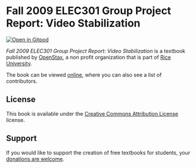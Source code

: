 # Fall 2009 ELEC301 Group Project Report: Video Stabilization

[![Open in Gitpod](https://gitpod.io/button/open-in-gitpod.svg)](https://gitpod.io/from-referrer/)

_Fall 2009 ELEC301 Group Project Report: Video Stabilization_ is a textbook published by [OpenStax](https://openstax.org/), a non profit organization that is part of [Rice University](https://www.rice.edu/).

The book can be viewed [online](https://github.com/cnx-user-books/cnxbook-fall-2009-elec301-group-project-report-video-stabilization/releases/latest), where you can also see a list of contributors.

## License
This book is available under the [Creative Commons Attribution License](./LICENSE) license.

## Support
If you would like to support the creation of free textbooks for students, your [donations are welcome](https://riceconnect.rice.edu/donation/support-openstax-banner).

